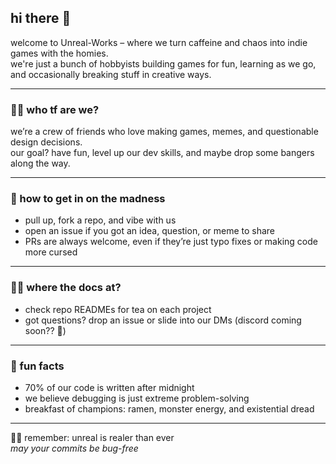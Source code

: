 ## hi there 👋

welcome to Unreal-Works – where we turn caffeine and chaos into indie games with the homies.  
we're just a bunch of hobbyists building games for fun, learning as we go, and occasionally breaking stuff in creative ways.

---

### 🙋‍♀️ who tf are we?
we’re a crew of friends who love making games, memes, and questionable design decisions.  
our goal? have fun, level up our dev skills, and maybe drop some bangers along the way.

---

### 🌈 how to get in on the madness
- pull up, fork a repo, and vibe with us
- open an issue if you got an idea, question, or meme to share
- PRs are always welcome, even if they’re just typo fixes or making code more cursed

---

### 👩‍💻 where the docs at?
- check repo READMEs for tea on each project
- got questions? drop an issue or slide into our DMs (discord coming soon?? 👀)

---

### 🍿 fun facts
- 70% of our code is written after midnight
- we believe debugging is just extreme problem-solving
- breakfast of champions: ramen, monster energy, and existential dread

---

🧙‍♂️ remember: unreal is realer than ever  
*may your commits be bug-free*
